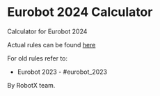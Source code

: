 # Eurobot 2024 Calculator
Calculator for Eurobot 2024

Actual rules can be found [here](https://www.coupederobotique.fr/wp-content/uploads/Eurobot2024_Rules_CUP_EN_FINAL.pdf)

For old rules refer to:
 * Eurobot 2023 - #eurobot_2023
<!-- ![image](https://user-images.githubusercontent.com/55328925/216832959-7f44c6f2-24b4-4f72-8b56-5834f0c55c45.png) -->
By RobotX team.
